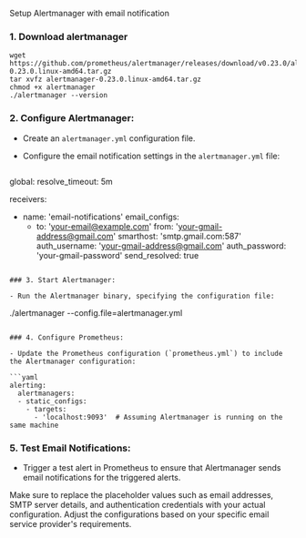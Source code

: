 Setup Alertmanager with email notification
### 1. Download alertmanager
```
wget https://github.com/prometheus/alertmanager/releases/download/v0.23.0/alertmanager-0.23.0.linux-amd64.tar.gz
tar xvfz alertmanager-0.23.0.linux-amd64.tar.gz
chmod +x alertmanager
./alertmanager --version
```

### 2. Configure Alertmanager:

- Create an `alertmanager.yml` configuration file.
- Configure the email notification settings in the `alertmanager.yml` file:

  ```yaml
global:
  resolve_timeout: 5m

receivers:
- name: 'email-notifications'
  email_configs:
  - to: 'your-email@example.com'
    from: 'your-gmail-address@gmail.com'
    smarthost: 'smtp.gmail.com:587'
    auth_username: 'your-gmail-address@gmail.com'
    auth_password: 'your-gmail-password'
    send_resolved: true
```

### 3. Start Alertmanager:

- Run the Alertmanager binary, specifying the configuration file:
  ```
  ./alertmanager --config.file=alertmanager.yml
  ```

### 4. Configure Prometheus:

- Update the Prometheus configuration (`prometheus.yml`) to include the Alertmanager configuration:

  ```yaml
  alerting:
    alertmanagers:
    - static_configs:
      - targets:
        - 'localhost:9093'  # Assuming Alertmanager is running on the same machine
  ```

### 5. Test Email Notifications:

- Trigger a test alert in Prometheus to ensure that Alertmanager sends email notifications for the triggered alerts.

Make sure to replace the placeholder values such as email addresses, SMTP server details, and authentication credentials with your actual configuration. Adjust the configurations based on your specific email service provider's requirements.

